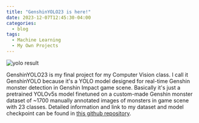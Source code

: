 ```yaml
---
title: "GenshinYOLO23 is here!"
date: 2023-12-07T12:45:30-04:00
categories:
  - blog
tags:
  - Machine Learning 
  - My Own Projects
---
```


<img src="/assets/images/2023-12-7-genshinyolo23_1.png" alt="yolo result">

GenshinYOLO23 is my final project for my Computer Vision class. I call it GenshinYOLO because it's a YOLO model designed for real-time Genshin monster detection in Genshin Impact game scene. Basically it's just a pretrained YOLOv5s model finetuned on a custom-made Genshin monster dataset of ~1700 manually annotated images of monsters in game scene with 23 classes. Detailed information and link to my dataset and model checkpoint can be found in [this github repository](https://github.com/FrozenPeak0701/GenshinYOLO23).
